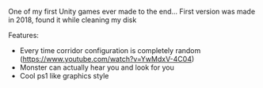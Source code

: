 One of my first Unity games ever made to the end...
First version was made in 2018, found it while cleaning my disk

Features:
* Every time corridor configuration is completely random (https://www.youtube.com/watch?v=YwMdxV-4C04)
* Monster can actually hear you and look for you
* Cool ps1 like graphics style
